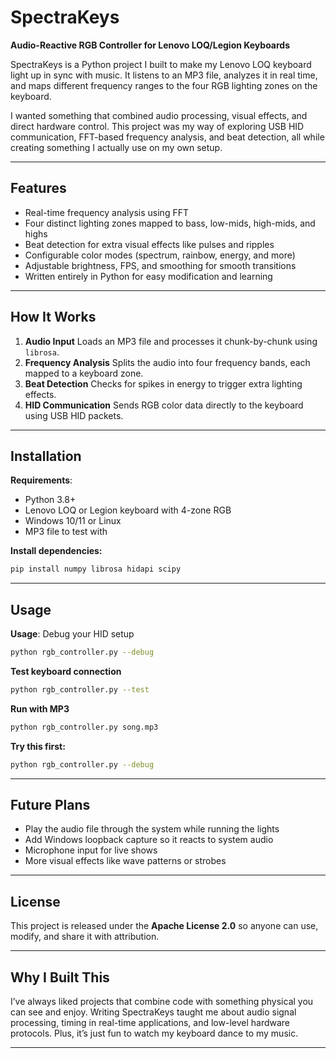 # SpectraKeys

**Audio-Reactive RGB Controller for Lenovo LOQ/Legion Keyboards**

SpectraKeys is a Python project I built to make my Lenovo LOQ keyboard light up in sync with music. It listens to an MP3 file, analyzes it in real time, and maps different frequency ranges to the four RGB lighting zones on the keyboard.

I wanted something that combined audio processing, visual effects, and direct hardware control. This project was my way of exploring USB HID communication, FFT-based frequency analysis, and beat detection, all while creating something I actually use on my own setup.

---

## Features

* Real-time frequency analysis using FFT
* Four distinct lighting zones mapped to bass, low-mids, high-mids, and highs
* Beat detection for extra visual effects like pulses and ripples
* Configurable color modes (spectrum, rainbow, energy, and more)
* Adjustable brightness, FPS, and smoothing for smooth transitions
* Written entirely in Python for easy modification and learning

---

## How It Works

1. **Audio Input**
   Loads an MP3 file and processes it chunk-by-chunk using `librosa`.
2. **Frequency Analysis**
   Splits the audio into four frequency bands, each mapped to a keyboard zone.
3. **Beat Detection**
   Checks for spikes in energy to trigger extra lighting effects.
4. **HID Communication**
   Sends RGB color data directly to the keyboard using USB HID packets.

---

## Installation

**Requirements**:

* Python 3.8+
* Lenovo LOQ or Legion keyboard with 4-zone RGB
* Windows 10/11 or Linux
* MP3 file to test with

**Install dependencies:**

```bash
pip install numpy librosa hidapi scipy
```

---

## Usage

**Usage**: Debug your HID setup
```bash
python rgb_controller.py --debug
```
**Test keyboard connection**  
```bash
python rgb_controller.py --test
```
**Run with MP3**
```bash
python rgb_controller.py song.mp3
```
**Try this first:**
```bash
python rgb_controller.py --debug
```
---

## Future Plans

* Play the audio file through the system while running the lights
* Add Windows loopback capture so it reacts to system audio
* Microphone input for live shows
* More visual effects like wave patterns or strobes

---

## License

This project is released under the **Apache License 2.0** so anyone can use, modify, and share it with attribution.

---

## Why I Built This

I’ve always liked projects that combine code with something physical you can see and enjoy. Writing SpectraKeys taught me about audio signal processing, timing in real-time applications, and low-level hardware protocols. Plus, it’s just fun to watch my keyboard dance to my music.

---
